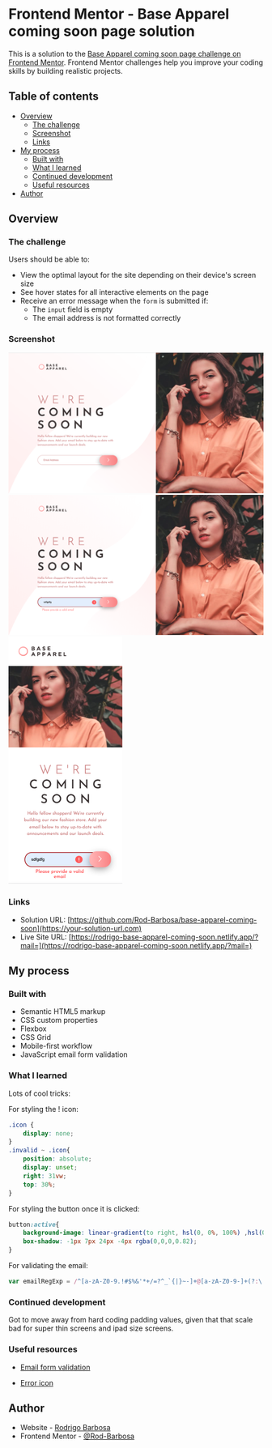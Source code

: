 # Frontend Mentor - Base Apparel coming soon page solution

This is a solution to the [Base Apparel coming soon page challenge on Frontend Mentor](https://www.frontendmentor.io/challenges/base-apparel-coming-soon-page-5d46b47f8db8a7063f9331a0). Frontend Mentor challenges help you improve your coding skills by building realistic projects. 

## Table of contents

- [Overview](#overview)
  - [The challenge](#the-challenge)
  - [Screenshot](#screenshot)
  - [Links](#links)
- [My process](#my-process)
  - [Built with](#built-with)
  - [What I learned](#what-i-learned)
  - [Continued development](#continued-development)
  - [Useful resources](#useful-resources)
- [Author](#author)

## Overview

### The challenge

Users should be able to:

- View the optimal layout for the site depending on their device's screen size
- See hover states for all interactive elements on the page
- Receive an error message when the `form` is submitted if:
  - The `input` field is empty
  - The email address is not formatted correctly

### Screenshot

![Desktop](./images/ScreenShotDesktop.png)
![Desktop-WrongEmail](./images/ScreenShotDesktopNo.png)
![Mobile-WrongEmail](./images/ScreenShotMobile.png)

### Links

- Solution URL: [https://github.com/Rod-Barbosa/base-apparel-coming-soon](https://your-solution-url.com)
- Live Site URL: [https://rodrigo-base-apparel-coming-soon.netlify.app/?mail=](https://rodrigo-base-apparel-coming-soon.netlify.app/?mail=)

## My process

### Built with

- Semantic HTML5 markup
- CSS custom properties
- Flexbox
- CSS Grid
- Mobile-first workflow
- JavaScript email form validation

### What I learned

Lots of cool tricks:

For styling the ! icon:
```css
.icon {
    display: none;
}
.invalid ~ .icon{
    position: absolute;
    display: unset;
    right: 31vw;
    top: 30%;
}
```

For styling the button once it is clicked:
```css
button:active{
    background-image: linear-gradient(to right, hsl(0, 0%, 100%) ,hsl(0, 80%, 86%));
    box-shadow: -1px 7px 24px -4px rgba(0,0,0,0.82);
}
```

For validating the email:
```js
var emailRegExp = /^[a-zA-Z0-9.!#$%&'*+/=?^_`{|}~-]+@[a-zA-Z0-9-]+(?:\.[a-zA-Z0-9-]+)*$/;

```

### Continued development

Got to move away from hard coding padding values, given that that scale bad for super thin screens and ipad size screens.

### Useful resources

- [Email form validation](https://developer.mozilla.org/pt-BR/docs/Learn/Forms/Form_validation)

- [Error icon](https://stackoverflow.com/questions/48713457/add-an-icon-to-input-field-when-invalid-value-entered)

## Author

- Website - [Rodrigo Barbosa](https://www.gelatodigital.com)
- Frontend Mentor - [@Rod-Barbosa](https://www.frontendmentor.io/profile/Rod-Barbosa)
